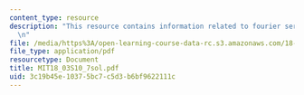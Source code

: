 ```yaml
---
content_type: resource
description: "This resource contains information related to fourier series. \r\n\r\
  \n"
file: /media/https%3A/open-learning-course-data-rc.s3.amazonaws.com/18-03-differential-equations-spring-2010/3c19b45e10375bc7c5d3b6bf9622111c_MIT18_03S10_7sol.pdf
file_type: application/pdf
resourcetype: Document
title: MIT18_03S10_7sol.pdf
uid: 3c19b45e-1037-5bc7-c5d3-b6bf9622111c
---
```

